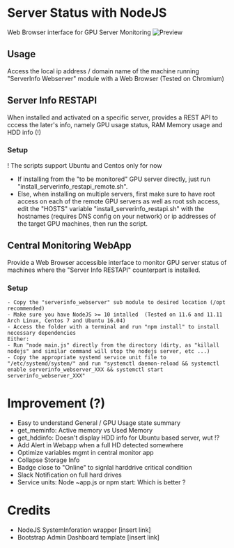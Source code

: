 # Server Status with NodeJS

Web Browser interface for GPU Server Monitoring
![Preview](https://github.com/dosssman/serverstatus_nodejs/raw/master/BrowserPreview.png)

## Usage

Access the local ip address / domain name of the machine running "ServerInfo Webserver"
module with a Web Browser (Tested on Chromium)

## Server Info RESTAPI

When installed and activated on a specific server, provides a REST API to cccess
the later's info, namely GPU usage status, RAM Memory usage and HDD info (!)

### Setup
! The scripts support Ubuntu and Centos only for now

- If installing from the "to be monitored" GPU server directly, just run "install_serverinfo_restapi_remote.sh".
- Else, when installing on multiple servers, first make sure to have root access on each of the remote GPU servers as well
as root ssh access, edit the "HOSTS" variable "install_serverinfo_restapi.sh" with the hostnames (requires DNS config on your network)
or ip addresses of the target GPU machines, then run the script.

## Central Monitoring WebApp

Provide a Web Browser accessible interface to monitor GPU server status of machines
where the "Server Info RESTAPI" counterpart is installed.

### Setup
```
- Copy the "serverinfo_webserver" sub module to desired location (/opt recommended)
- Make sure you have NodeJS >= 10 intalled  (Tested on 11.6 and 11.11 Arch Linux, Centos 7 and Ubuntu 16.04)
- Access the folder with a terminal and run "npm install" to install necessary dependencies
Either:
- Run "node main.js" directly from the directory (dirty, as "killall nodejs" and similar command will stop the nodejs server, etc ...)
- Copy the appropriate systemd service unit file to "/etc/systemd/system/" and run "systemctl daemon-reload && systemctl enable serverinfo_webserver_XXX && systemctl start serverinfo_webserver_XXX"
```

# Improvement (?)
- Easy to understand General / GPU Usage state summary
- get_meminfo: Active memory vs Used Memory
- get_hddinfo: Doesn't display HDD info for Ubuntu based server, wut !?
- Add Alert in Webapp when a full HD detected somewhere
- Optimize variables mgmt in central monitor app
- Collapse Storage Info
- Badge close to "Online" to signlal harddrive critical condition
- Slack Notification on full hard drives
- Service units: Node ~app.js or npm start: Which is better ?

# Credits
- NodeJS SystemInforation wrapper [insert link]
- Bootstrap Admin Dashboard template [insert link]
